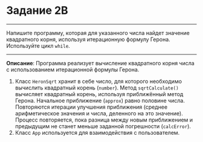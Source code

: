 # Задание 2B
***
Напишите программу, которая для указанного числа найдет значение квадратного корня, используя итерационную формулу Герона. Используйте цикл `while`. 
***
**Описание**: Программа реализует вычисление квадратного корня числа с использованием итерационной формулы Герона.

1. Класс `HeronSqrt` хранит в себе число, для которого необходимо вычислить квадратный корень (`number`). Метод `sqrtCalculate()` вычисляет квадратный корень, используя приближённый метод Герона. Начальное приближение (`approx`) равно половине числа. Повторяются итерации улучшения приближения (среднее арифметическое значения и числа, деленного на это значение). Процесс повторяется, пока разница между новым приближением и предыдущим не станет меньше заданной погрешности (`calcError`).
2. Класс `App` используется для взаимодействия с пользователем.
